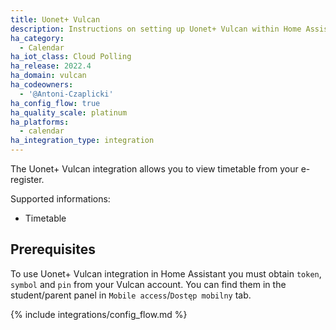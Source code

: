 ```yaml
---
title: Uonet+ Vulcan
description: Instructions on setting up Uonet+ Vulcan within Home Assistant.
ha_category:
  - Calendar
ha_iot_class: Cloud Polling
ha_release: 2022.4
ha_domain: vulcan
ha_codeowners:
  - '@Antoni-Czaplicki'
ha_config_flow: true
ha_quality_scale: platinum
ha_platforms:
  - calendar
ha_integration_type: integration
---
```


The Uonet+ Vulcan integration allows you to view timetable from your e-register.

Supported informations:

- Timetable

## Prerequisites

To use Uonet+ Vulcan integration in Home Assistant you must obtain `token`, `symbol` and `pin` from your Vulcan account. You can find them in the student/parent panel in `Mobile access`/`Dostęp mobilny` tab.

{% include integrations/config_flow.md %}
